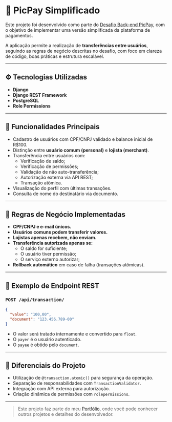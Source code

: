 # 💸 PicPay Simplificado

Este projeto foi desenvolvido como parte do [Desafio Back-end PicPay](https://github.com/PicPay/picpay-desafio-backend), com o objetivo de implementar uma versão simplificada da plataforma de pagamentos.


A aplicação permite a realização de **transferências entre usuários**, seguindo as regras de negócio descritas no desafio, com foco em clareza de código, boas práticas e estrutura escalável.



---

## ⚙️ Tecnologias Utilizadas

- **Django**
- **Django REST Framework**
- **PostgreSQL**
- **Role Permissions**

---

## 🧠 Funcionalidades Principais

- Cadastro de usuários com CPF/CNPJ validado e balance inicial de R$100.
- Distinção entre **usuário comum (personal)** e **lojista (merchant)**.
- Transferência entre usuários com:
  - Verificação de saldo;
  - Verificação de permissões;
  - Validação de não auto-transferência;
  - Autorização externa via API REST;
  - Transação atômica.
- Visualização do perfil com últimas transações.
- Consulta de nome do destinatário via documento.

---

## 🔐 Regras de Negócio Implementadas

- **CPF/CNPJ e e-mail únicos.**
- **Usuários comuns podem transferir valores.**
- **Lojistas apenas recebem, não enviam.**
- **Transferência autorizada apenas se:**
  - O saldo for suficiente;
  - O usuário tiver permissão;
  - O serviço externo autorizar;
- **Rollback automático** em caso de falha (transações atômicas).

---

## 🔁 Exemplo de Endpoint REST

### `POST /api/transaction/`

```json
{
  "value": "100,00",
  "document": "123.456.789-00"
}
```

- O valor será tratado internamente e convertido para `float`.
- O `payer` é o usuário autenticado.
- O `payee` é obtido pelo `document`.

---


## 📌 Diferenciais do Projeto

- Utilização de `@transaction.atomic()` para segurança da operação.
- Separação de responsabilidades com `TransactionValidator`.
- Integração com API externa para autorização.
- Criação dinâmica de permissões com `rolepermissions`.

---

> Este projeto faz parte do meu [Portfólio](https://github.com/GabriellAfonso/portfolio), onde você pode conhecer outros projetos e detalhes do desenvolvedor.
